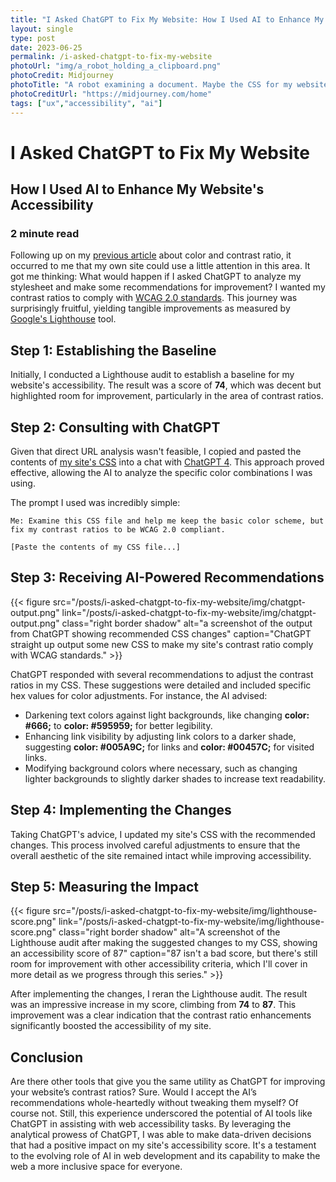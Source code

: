 ```yaml
---
title: "I Asked ChatGPT to Fix My Website: How I Used AI to Enhance My Website's Accessibility"
layout: single
type: post
date: 2023-06-25
permalink: /i-asked-chatgpt-to-fix-my-website
photoUrl: "img/a_robot_holding_a_clipboard.png"
photoCredit: Midjourney
photoTitle: "A robot examining a document. Maybe the CSS for my website?"
photoCreditUrl: "https://midjourney.com/home"
tags: ["ux","accessibility", "ai"]
---
```


# I Asked ChatGPT to Fix My Website 
## How I Used AI to Enhance My Website's Accessibility
### 2 minute read

Following up on my [previous article](/posts/color-and-contrast/) about color and contrast ratio, it occurred to me that my own site could use a little attention in this area. It got me thinking: What would happen if I asked ChatGPT to analyze my stylesheet and make some recommendations for improvement? I wanted my contrast ratios to comply with [WCAG 2.0 standards](https://www.w3.org/TR/WCAG20/). This journey was surprisingly fruitful, yielding tangible improvements as measured by [Google's Lighthouse](https://developer.chrome.com/docs/lighthouse/overview/) tool.

## Step 1: Establishing the Baseline
Initially, I conducted a Lighthouse audit to establish a baseline for my website's accessibility. The result was a score of **74**, which was decent but highlighted room for improvement, particularly in the area of contrast ratios.

## Step 2: Consulting with ChatGPT
Given that direct URL analysis wasn't feasible, I copied and pasted the contents of [my site's CSS](/assets/css/styles.css) into a chat with [ChatGPT 4](https://chat.openai.com/). This approach proved effective, allowing the AI to analyze the specific color combinations I was using.

The prompt I used was incredibly simple:

```
Me: Examine this CSS file and help me keep the basic color scheme, but fix my contrast ratios to be WCAG 2.0 compliant.

[Paste the contents of my CSS file...]
```

## Step 3: Receiving AI-Powered Recommendations
{{< figure src="/posts/i-asked-chatgpt-to-fix-my-website/img/chatgpt-output.png" link="/posts/i-asked-chatgpt-to-fix-my-website/img/chatgpt-output.png" class="right border shadow" alt="a screenshot of the output from ChatGPT showing recommended CSS changes" caption="ChatGPT straight up output some new CSS to make my site's contrast ratio comply with WCAG standards." >}}

ChatGPT responded with several recommendations to adjust the contrast ratios in my CSS. These suggestions were detailed and included specific hex values for color adjustments. For instance, the AI advised:
* Darkening text colors against light backgrounds, like changing **color: #666;** to **color: #595959;** for better legibility.
* Enhancing link visibility by adjusting link colors to a darker shade, suggesting **color: #005A9C;** for links and **color: #00457C;** for visited links.
* Modifying background colors where necessary, such as changing lighter backgrounds to slightly darker shades to increase text readability.

## Step 4: Implementing the Changes
Taking ChatGPT's advice, I updated my site's CSS with the recommended changes. This process involved careful adjustments to ensure that the overall aesthetic of the site remained intact while improving accessibility.

## Step 5: Measuring the Impact
{{< figure src="/posts/i-asked-chatgpt-to-fix-my-website/img/lighthouse-score.png" link="/posts/i-asked-chatgpt-to-fix-my-website/img/lighthouse-score.png" class="right border shadow" alt="A screenshot of the Lighthouse audit after making the suggested changes to my CSS, showing an accessibility score of 87" caption="87 isn't a bad score, but there's still room for improvement with other accessibility criteria, which I'll cover in more detail as we progress through this series." >}}

After implementing the changes, I reran the Lighthouse audit. The result was an impressive increase in my score, climbing from **74** to **87**. This improvement was a clear indication that the contrast ratio enhancements significantly boosted the accessibility of my site.

## Conclusion
Are there other tools that give you the same utility as ChatGPT for improving your website’s contrast ratios? Sure. Would I accept the AI’s recommendations whole-heartedly without tweaking them myself? Of course not. Still, this experience underscored the potential of AI tools like ChatGPT in assisting with web accessibility tasks. By leveraging the analytical prowess of ChatGPT, I was able to make data-driven decisions that had a positive impact on my site's accessibility score. It's a testament to the evolving role of AI in web development and its capability to make the web a more inclusive space for everyone.